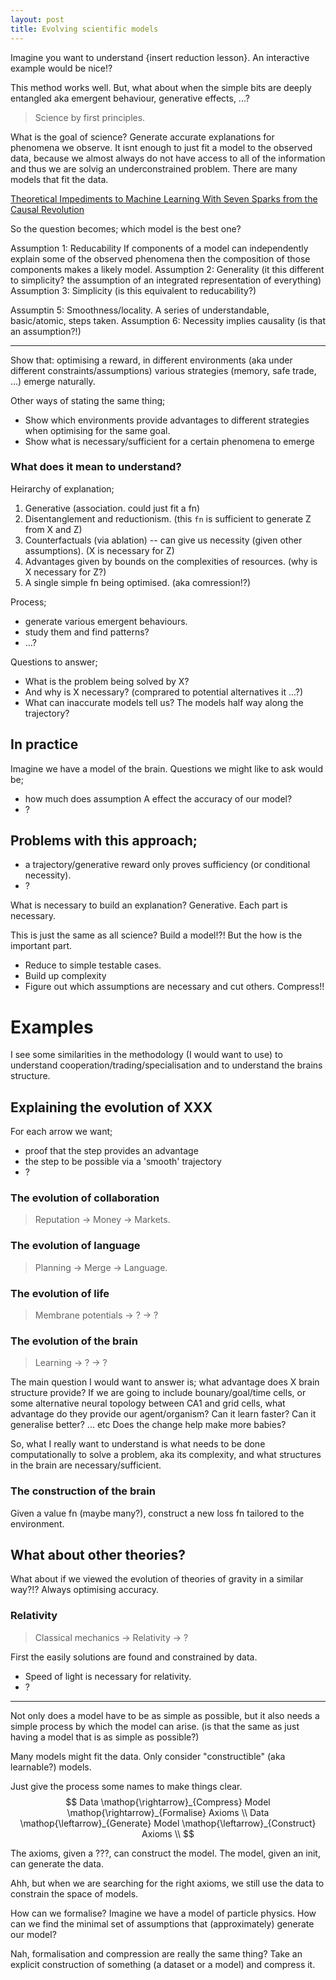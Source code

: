 ```yaml
---
layout: post
title: Evolving scientific models
---
```

<!--
The relationship of emergence the scientific process.
-->

Imagine you want to understand {insert reduction lesson}. An interactive example would be nice!?

This method works well. But, what about when the simple bits are deeply entangled aka emergent behaviour, generative effects, ...?

> Science by first principles.

What is the goal of science? Generate accurate explanations for phenomena we observe. It isnt enough to just fit a model to the observed data, because we almost always do not have access to all of the information and thus we are solvig an underconstrained problem. There are many models that fit the data.

[Theoretical Impediments to Machine Learning With Seven Sparks from the Causal Revolution](https://arxiv.org/abs/1801.04016)

So the question becomes; which model is the best one?


Assumption 1: Reducability
If components of a model can independently explain some of the observed phenomena then the composition of those components makes a likely model.
Assumption 2: Generality (it this different to simplicity? the assumption of an integrated representation of everything)
Assumption 3: Simplicity (is this equivalent to reducability?)
<!-- Assumption 4: Induction !? -->
Assumptin 5: Smoothness/locality. A series of understandable, basic/atomic, steps taken.
Assumption 6: Necessity implies causality (is that an assumption?!)

***


Show that: optimising a reward, in different environments (aka under different constraints/assumptions) various strategies (memory, safe trade, ...) emerge naturally.

Other ways of stating the same thing;
- Show which environments provide advantages to different strategies when optimising for the same goal.
- Show what is necessary/sufficient for a certain phenomena to emerge


### What does it mean to understand?

Heirarchy of explanation;

1. Generative (association. could just fit a fn)
2. Disentanglement and reductionism. (this `fn` is sufficient to generate Z from X and Z)
3. Counterfactuals (via ablation) -- can give us necessity (given other assumptions). (X is necessary for Z)
4. Advantages given by bounds on the complexities of resources. (why is X necessary for Z?)
5. A single simple fn being optimised. (aka comression!?)

Process;

- generate various emergent behaviours.
- study them and find patterns?
- ...?

Questions to answer;

- What is the problem being solved by X?
- And why is X necessary? (comprared to potential alternatives it ...?)
- What can inaccurate models tell us? The models half way along the trajectory?

## In practice

Imagine we have a model of the brain. Questions we might like to ask would be;

- how much does assumption A effect the accuracy of our model?
- ?


## Problems with this approach;

- a trajectory/generative reward only proves sufficiency (or conditional necessity).
- ?

What is necessary to build an explanation?
Generative. Each part is necessary.

This is just the same as all science? Build a model!?! But the how is the important part.
- Reduce to simple testable cases.
- Build up complexity
- Figure out which assumptions are necessary and cut others. Compress!!

# Examples

I see some similarities in the methodology (I would want to use) to understand cooperation/trading/specialisation and to understand the brains structure.

## Explaining the evolution of XXX

For each arrow we want;
- proof that the step provides an advantage
- the step to be possible via a 'smooth' trajectory
- ?

### The evolution of collaboration
> Reputation -> Money -> Markets.
<!-- Repuation (as a signal for estimating trust) doesn't scale well ($n^{\mathcal O(1)}$) with larger numbers of traders. Money ... scales -->

### The evolution of language
> Planning -> Merge -> Language.

### The evolution of life

> Membrane potentials -> ? -> ?

<!-- Need to re-read the vital question. -->

### The evolution of the brain

> Learning -> ? -> ?

The main question I would want to answer is; what advantage does X brain structure provide? If we are going to include bounary/goal/time cells, or some alternative neural topology between CA1 and grid cells, what advantage do they provide our agent/organism? Can it learn faster? Can it generalise better? ... etc Does the change help make more babies?

So, what I really want to understand is what needs to be done computationally to solve a problem, aka its complexity, and what structures in the brain are necessary/sufficient.

### The construction of the brain

Given a value fn (maybe many?), construct a new loss fn tailored to the environment.

## What about other theories?


What about if we viewed the evolution of theories of gravity in a similar way?!? Always optimising accuracy.

### Relativity

> Classical mechanics -> Relativity -> ?

First the easily solutions are found and constrained by data.
- Speed of light is necessary for relativity.
- ?


***

Not only does a model have to be as simple as possible, but it also needs a simple process by which the model can arise. (is that the same as just having a model that is as simple as possible?)

Many models might fit the data. Only consider "constructible" (aka learnable?) models.


Just give the process some names to make things clear.
$$
Data \mathop{\rightarrow}_{Compress} Model \mathop{\rightarrow}_{Formalise} Axioms \\
Data \mathop{\leftarrow}_{Generate} Model \mathop{\leftarrow}_{Construct} Axioms \\
$$

The axioms, given a ???, can construct the model.
The model, given an init, can generate the data.

Ahh, but when we are searching for the right axioms, we still use the data to constrain the space of models.

How can we formalise?
Imagine we have a model of particle physics. How can we find the minimal set of assumptions that (approximately) generate our model?

Nah, formalisation and compression are really the same thing? Take an explicit construction of something (a dataset or a model) and compress it.
